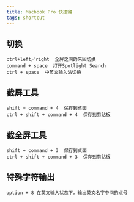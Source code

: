 ```yaml
---
title: Macbook Pro 快捷键
tags: shortcut
---
```


## 切换
```
ctrl+left／right  全屏之间的来回切换
command + space  打开Spotlight Search
ctrl + space  中英文输入法切换
```

## 截屏工具
```
shift + command + 4  保存到桌面
ctrl + shift + command + 4  保存到剪贴板
```

## 截全屏工具
```
shift + command + 3  保存到桌面
ctrl + shift + command + 3  保存到剪贴板
```

## 特殊字符输出
```
option + 8 在英文输入状态下，输出英文名字中间的点号
```